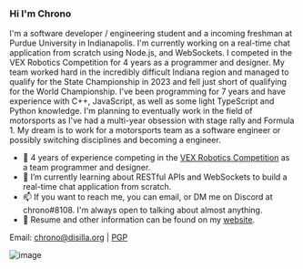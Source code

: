 ### Hi I'm Chrono

I'm a software developer / engineering student and a incoming freshman at Purdue University in Indianapolis. I'm currently working on a real-time chat application from scratch using Node.js, and WebSockets. I competed in the VEX Robotics Competition for 4 years as a programmer and designer. My team worked hard in the incredibly difficult Indiana region and managed to qualify for the State Championship in 2023 and fell just short of qualifying for the World Championship. I've been programming for 7 years and have experience with C++, JavaScript, as well as some light TypeScript and Python knowledge. I'm planning to eventually work in the field of motorsports as I've had a multi-year obsession with stage rally and Formula 1. My dream is to work for a motorsports team as a software engineer or possibly switching disciplines and becoming a engineer.

- 🤖 4 years of experience competing in the [VEX Robotics Competition](https://robotevents.com/teams/view/7701F) as a team programmer and designer.
- 🌱 I’m currently learning about RESTful APIs and WebSockets to build a real-time chat application from scratch.
- 📫 If you want to reach me, you can email, or DM me on Discord at chrono#8108. I'm always open to talking about almost anything.
- 📝 Resume and other information can be found on my [website](https://disilla.org).
  
Email: chrono@disilla.org | [PGP](https://keys.openpgp.org/vks/v1/by-fingerprint/D73F4017A24C6C5EBB7FD91BEDB6B1C6279BD018)

![image](https://user-images.githubusercontent.com/25267581/199243941-72f80331-534f-4bf4-913b-c2f90deb2708.png)
